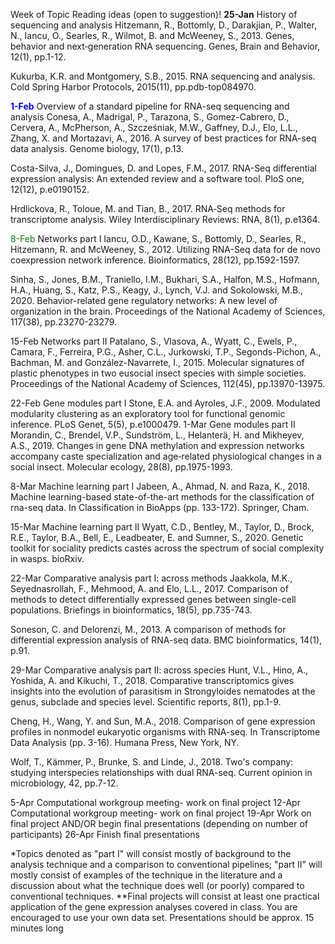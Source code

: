 
Week of	Topic	Reading ideas (open to suggestion)!
**25-Jan**	History of sequencing and analysis 	Hitzemann, R., Bottomly, D., Darakjian, P., Walter, N., Iancu, O., Searles, R., Wilmot, B. and McWeeney, S., 2013. Genes, behavior and next‐generation RNA sequencing. Genes, Brain and Behavior, 12(1), pp.1-12.

Kukurba, K.R. and Montgomery, S.B., 2015. RNA sequencing and analysis. Cold Spring Harbor Protocols, 2015(11), pp.pdb-top084970.

<span style="color:Blue">**1-Feb**</span>	Overview of a standard pipeline for RNA-seq sequencing and analysis	Conesa, A., Madrigal, P., Tarazona, S., Gomez-Cabrero, D., Cervera, A., McPherson, A., Szcześniak, M.W., Gaffney, D.J., Elo, L.L., Zhang, X. and Mortazavi, A., 2016. A survey of best practices for RNA-seq data analysis. Genome biology, 17(1), p.13.

Costa-Silva, J., Domingues, D. and Lopes, F.M., 2017. RNA-Seq differential expression analysis: An extended review and a software tool. PloS one, 12(12), p.e0190152.

Hrdlickova, R., Toloue, M. and Tian, B., 2017. RNA‐Seq methods for transcriptome analysis. Wiley Interdisciplinary Reviews: RNA, 8(1), p.e1364.

<span style="color:Green">8-Feb</span>	Networks part I	Iancu, O.D., Kawane, S., Bottomly, D., Searles, R., Hitzemann, R. and McWeeney, S., 2012. Utilizing RNA-Seq data for de novo coexpression network inference. Bioinformatics, 28(12), pp.1592-1597.

Sinha, S., Jones, B.M., Traniello, I.M., Bukhari, S.A., Halfon, M.S., Hofmann, H.A., Huang, S., Katz, P.S., Keagy, J., Lynch, V.J. and Sokolowski, M.B., 2020. Behavior-related gene regulatory networks: A new level of organization in the brain. Proceedings of the National Academy of Sciences, 117(38), pp.23270-23279.


15-Feb	Networks part II	Patalano, S., Vlasova, A., Wyatt, C., Ewels, P., Camara, F., Ferreira, P.G., Asher, C.L., Jurkowski, T.P., Segonds-Pichon, A., Bachman, M. and González-Navarrete, I., 2015. Molecular signatures of plastic phenotypes in two eusocial insect species with simple societies. Proceedings of the National Academy of Sciences, 112(45), pp.13970-13975.

22-Feb	Gene modules part I	Stone, E.A. and Ayroles, J.F., 2009. Modulated modularity clustering as an exploratory tool for functional genomic inference. PLoS Genet, 5(5), p.e1000479.
1-Mar	Gene modules part II	Morandin, C., Brendel, V.P., Sundström, L., Helanterä, H. and Mikheyev, A.S., 2019. Changes in gene DNA methylation and expression networks accompany caste specialization and age‐related physiological changes in a social insect. Molecular ecology, 28(8), pp.1975-1993.

8-Mar	Machine learning part I	Jabeen, A., Ahmad, N. and Raza, K., 2018. Machine learning-based state-of-the-art methods for the classification of rna-seq data. In Classification in BioApps (pp. 133-172). Springer, Cham.

15-Mar	Machine learning part II	Wyatt, C.D., Bentley, M., Taylor, D., Brock, R.E., Taylor, B.A., Bell, E., Leadbeater, E. and Sumner, S., 2020. Genetic toolkit for sociality predicts castes across the spectrum of social complexity in wasps. bioRxiv.

22-Mar	Comparative analysis part I: across methods	Jaakkola, M.K., Seyednasrollah, F., Mehmood, A. and Elo, L.L., 2017. Comparison of methods to detect differentially expressed genes between single-cell populations. Briefings in bioinformatics, 18(5), pp.735-743.

Soneson, C. and Delorenzi, M., 2013. A comparison of methods for differential expression analysis of RNA-seq data. BMC bioinformatics, 14(1), p.91.


29-Mar	Comparative analysis part II: across species	Hunt, V.L., Hino, A., Yoshida, A. and Kikuchi, T., 2018. Comparative transcriptomics gives insights into the evolution of parasitism in Strongyloides nematodes at the genus, subclade and species level. Scientific reports, 8(1), pp.1-9.

Cheng, H., Wang, Y. and Sun, M.A., 2018. Comparison of gene expression profiles in nonmodel eukaryotic organisms with RNA-seq. In Transcriptome Data Analysis (pp. 3-16). Humana Press, New York, NY.

Wolf, T., Kämmer, P., Brunke, S. and Linde, J., 2018. Two's company: studying interspecies relationships with dual RNA-seq. Current opinion in microbiology, 42, pp.7-12.

5-Apr	Computational workgroup meeting- work on final project
12-Apr	Computational workgroup meeting- work on final project
19-Apr	Work on final project AND/OR begin final presentations (depending on number of participants)
26-Apr	Finish final presentations

*Topics denoted as "part I" will consist mostly of background to the analysis technique and a comparison to conventional pipelines; "part II" will mostly consist of examples of the technique in the literature and a discussion about what the technique does well (or poorly) compared to conventional techniques.
**Final projects will consist at least one practical application of the gene expression analyses covered in class. You are encouraged to use your own data set. Presentations should be approx. 15 minutes long
